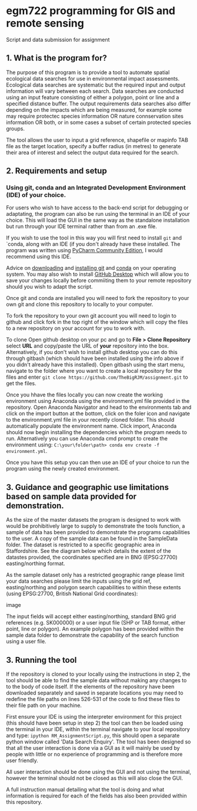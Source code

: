 # egm722 programming for GIS and remote sensing
Script and data submission for assignment

## 1. What is the program for?
The purpose of this program is to provide a tool to automate spatial ecological data searches for use in environmental impact assessments. Ecological data searches are systematic but the required input and output information will vary between each search. Data searches are conducted using an input feature consisting of either a polygon, point or line and a specified distance buffer. The output requirements data searches also differ depending on the impacts which are being measured, for example some may require protectec species information OR nature connservation sites information OR both, or in some cases a subset of certain protected species groups.

The tool allows the user to input a grid reference, shapefile or mapinfo TAB file as the target location, specify a buffer radius (in metres) to generate their area of interest and select the output data required for the search.

## 2. Requirements and setup

### Using git, conda and an Integrated Development Environment (IDE) of your choice. 

For users who wish to have access to the back-end script for debugging or adaptating, the program can also be run using the terminal in an IDE of your choice. This will load the GUI in the same way as the standalone installation but run through your IDE terminal rather than from an .exe file.

If you wish to use the tool in this way you will first need to install `git` and `conda, along with an IDE (if you don't already have these installed. The program was written using [PyCharm Community Edition](https://www.jetbrains.com/pycharm/download/#section=windows), I would recommend using this IDE.

Advice on [downloading](https://git-scm.com/downloads) and [installing git](https://git-scm.com/book/en/v2/Getting-Started-Installing-Git) and [conda](https://docs.anaconda.com/anaconda/install/index.html) on your operating system. You may also wish to install [GitHub Desktop](https://desktop.github.com/) which will allow you to save your changes locally before commiiting them to your remote repository should you wish to adapt the script.
 
Once git and conda are installed you will need to fork the repository to your own git and clone this repository to locally to your computer. 

To fork the repository to your own git account you will need to login to github and click fork in the top right of the window which will copy the files to a new repository on your account for you to work with.

To clone Open github desktop on your pc and go to **File > Clone Repository** select **URL** and copy/paste the URL of **your** repository into the box. Alternatively, if you don't wish to install github desktop you can do this through gitbash (which should have been installed using the info above if you didn't already have this installed). Open gitbash using the start menu, navigate to the folder where you want to create a local repository for the files and enter `git clone https://github.com/TheBigRJM/assignment.git` to get the files.
 
Once you hhave the files locally you can now create the working environment using Anaconda using the environment.yml file provided in the repository. Open Anaconda Navigator and head to the environments tab and click on the import button at the bottom, click on the foler icon and navigate to the environment.yml file in your recently cloned folder. This should automatically populate the environment name. Click import, Anaconda should now begin installing the dependencies which the program needs to run. Alternatively you can use Anaconda cmd prompt to create the environment using: `C:\your\folder\path> conda env create -f environment.yml`. 

Once you have this setup you can then use an IDE of your choice to run the program using the newly created environment.

## 3. Guidance and geographic use limitations based on sample data provided for demonstration.
As the size of the master datasets the program is designed to work with would be prohibitively large to supply to demonstrate the tools function, a sample of data has been provided to demonstrate the programs capabilities to the user. A copy of the sample data can be found in the SampleData folder. The dataset is restricted to a specific geographic area in Staffordshire. See the diagram below which details the extent of the datastes provided, the coordinates specified are in BNG (EPSG:27700) easting/northing format.

As the sample dataset only has a restricted geographic range please limit your data searches please limit the inputs using the grid ref, easting/northing and polygon search capabilities to within these extents (using EPSG:27700, British National Grid coordinates):

image

The input fields will accept either easting/northing, standard BNG grid references (e.g. SK000000) or a user input file (SHP or TAB format, either point, line or polygon). An example polygon has been provided within the sample data folder to demonstrate the capability of the search function using a user file.

## 3. Running the tool

If the repository is cloned to your locally using the instructions in step 2, the tool should be able to find the sample data without making any changes to to the body of code itself. If the elements of the repository have been downloaded separately and saved in separate locations you may need to redefine the file paths on lines 526-531 of the code to find these files to their file path on your machine.

First ensure your IDE is using the interpreter environment for this project (this should have been setup in step 2) the tool can then be loaded using the terminal in your IDE, within the terminal navigate to your local repository and type: `ipython RM_AssignmentScript.py`, this should open a separate python window called 'Data Search Enquiry'. The tool has been designed so that all the user interaction is done via a GUI as it will mainly be used by people with little or no experience of programming and is therefore more user friendly.

All user interaction should be done using the GUI and not using the terminal, however the terminal should not be closed as this will also close the GUI.

A full instruction manual detailing what the tool is doing and what information is required for each of the fields has also been provided within this repository.


